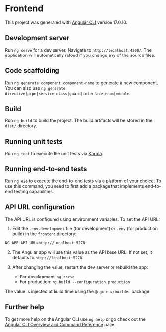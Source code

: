 # Frontend

This project was generated with [Angular CLI](https://github.com/angular/angular-cli) version 17.0.10.

## Development server

Run `ng serve` for a dev server. Navigate to `http://localhost:4200/`. The application will automatically reload if you change any of the source files.

## Code scaffolding

Run `ng generate component component-name` to generate a new component. You can also use `ng generate directive|pipe|service|class|guard|interface|enum|module`.

## Build

Run `ng build` to build the project. The build artifacts will be stored in the `dist/` directory.

## Running unit tests

Run `ng test` to execute the unit tests via [Karma](https://karma-runner.github.io).

## Running end-to-end tests

Run `ng e2e` to execute the end-to-end tests via a platform of your choice. To use this command, you need to first add a package that implements end-to-end testing capabilities.

## API URL configuration

The API URL is configured using environment variables. To set the API URL:

1. Edit the `.env.development` file (for development) or `.env` (for production build) in the `frontend` directory:

```
NG_APP_API_URL=http://localhost:5278
```

2. The Angular app will use this value as the API base URL. If not set, it defaults to `http://localhost:5278`.

3. After changing the value, restart the dev server or rebuild the app:
   - For development: `ng serve`
   - For production: `ng build --configuration production`

The value is injected at build time using the `@ngx-env/builder` package.

## Further help

To get more help on the Angular CLI use `ng help` or go check out the [Angular CLI Overview and Command Reference](https://angular.io/cli) page.
